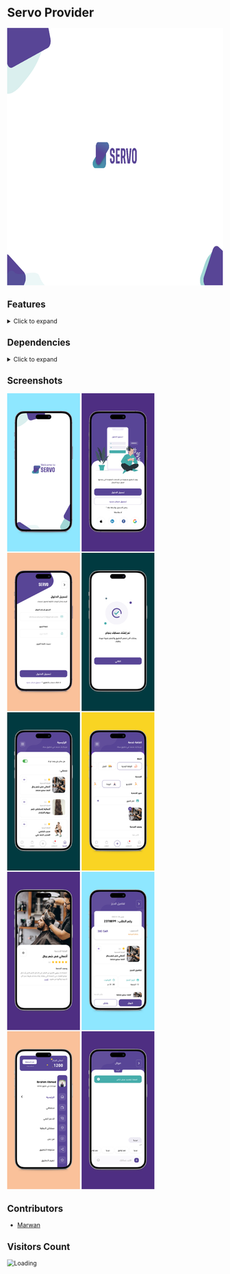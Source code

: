 # Servo Provider

<p float="center">
<img src="https://github.com/Ibrahim12699/servo_provider/blob/Ibrahim/screenshots/bg.png?raw=true" height="600" />
</p>

## Features
<details>
     <summary> Click to expand </summary>

* OnBoarding
* Social authentucation
* Home
* Search
* Filter
* Map
* Orders
* Favorite
* Chat
* Booking
* Wallet
* Notifications
* Profile
* Payment
* About
* Share
* Rate
</details>

## Dependencies
<details>
     <summary> Click to expand </summary>

* [dio](https://pub.dev/packages/dio)
* [bloc](https://pub.dev/packages/bloc)
* [firebase_auth](https://pub.dev/packages/firebase_auth)
* [google_maps_flutter](https://pub.dev/packages/google_maps_flutter)
* [flutter_screenutil](https://pub.dev/packages/flutter_screenutil)
* [intl_phone_number_input](https://pub.dev/packages/intl_phone_number_input)
* [pin_code_fields](https://pub.dev/packages/pin_code_fields)
* [intl](https://pub.dev/packages/intl)
* [share](https://pub.dev/packages/share)
* [url_launcher](https://pub.dev/packages/url_launcher)
* [image_picker](https://pub.dev/packages/image_picker)
* [shared_preferences](https://pub.dev/packages/shared_preferences)
     
</details>

## Screenshots
<p float="left">
<img src="https://github.com/Ibrahim12699/servo_provider/blob/Ibrahim/screenshots/1.jpg" width="170" />
<img src="https://github.com/Ibrahim12699/servo_provider/blob/Ibrahim/screenshots/2.jpg?raw=true" width="170" />
<img src="https://github.com/Ibrahim12699/servo_provider/blob/Ibrahim/screenshots/3.jpg?raw=true" width="170" />
<img src="https://github.com/Ibrahim12699/servo_provider/blob/Ibrahim/screenshots/4.jpg?raw=true" width="170" />
<img src="https://github.com/Ibrahim12699/servo_provider/blob/Ibrahim/screenshots/5.jpg?raw=true" width="170" />
<img src="https://github.com/Ibrahim12699/servo_provider/blob/Ibrahim/screenshots/6.jpg?raw=true" width="170" />
<img src="https://github.com/Ibrahim12699/servo_provider/blob/Ibrahim/screenshots/7.jpg?raw=true" width="170" />
<img src="https://github.com/Ibrahim12699/servo_provider/blob/Ibrahim/screenshots/8.jpg?raw=true" width="170" />
<img src="https://github.com/Ibrahim12699/servo_provider/blob/Ibrahim/screenshots/9.jpg?raw=true" width="170" />
<img src="https://github.com/Ibrahim12699/servo_provider/blob/Ibrahim/screenshots/10.jpg?raw=true" width="170" />
</p>

## Contributors
* [Marwan](https://github.com/marawan231)
## Visitors Count

<img align="left" src = "https://profile-counter.glitch.me/servo_provider/count.svg" alt ="Loading">


